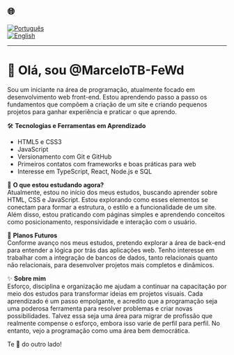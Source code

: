 ## 🌐
[![Português](https://img.shields.io/badge/-Português-green)](README.md)  
[![English](https://img.shields.io/badge/-English-blue)](README_en.md)

---

# 👋 Olá, sou @MarceloTB-FeWd

Sou um iniciante na área de programação, atualmente focado em desenvolvimento web front-end. Estou aprendendo passo a passo os fundamentos que compõem a criação de um site e criando pequenos projetos para ganhar experiência e praticar o que aprendo.

🛠️ **Tecnologias e Ferramentas em Aprendizado**  
- HTML5 e CSS3  
- JavaScript  
- Versionamento com Git e GitHub  
- Primeiros contatos com frameworks e boas práticas para web  
- Interesse em TypeScript, React, Node.js e SQL  

🌱 **O que estou estudando agora?**  
Atualmente, estou no início dos meus estudos, buscando aprender sobre HTML, CSS e JavaScript. Estou explorando como esses elementos se conectam para formar a estrutura, o estilo e a funcionalidade de um site. Além disso, estou praticando com páginas simples e aprendendo conceitos como posicionamento, responsividade e interação com o usuário.

🎯 **Planos Futuros**  
Conforme avanço nos meus estudos, pretendo explorar a área de back-end para entender a lógica por trás das aplicações web. Tenho interesse em trabalhar com a integração de bancos de dados, tanto relacionais quanto não relacionais, para desenvolver projetos mais completos e dinâmicos.

✨ **Sobre mim**  
Esforço, disciplina e organização me ajudam a continuar na capacitação por meio dos estudos para transformar ideias em projetos visuais. Cada aprendizado é um passo empolgante, e acredito que a programação seja uma poderosa ferramenta para resolver problemas e criar novas possibilidades. Talvez essa seja uma área para migrar de profissão que realmente compense o esforço, embora isso varie de perfil para perfil. No entanto, vejo a programação como uma área bem democrática.

Te 👀 do outro lado!

